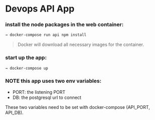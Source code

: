 # Devops API App


### install the node packages in the web container:
```sh
→ docker-compose run api npm install
```
> Docker will download all necessary images for the container.

### start up the app:
```sh
→ docker-compose up
```

###  NOTE this app uses two env variables:

- PORT: the listening PORT
- DB: the postgresql url to connect

These two variables need to be set with docker-compose (API_PORT, API_DB).
